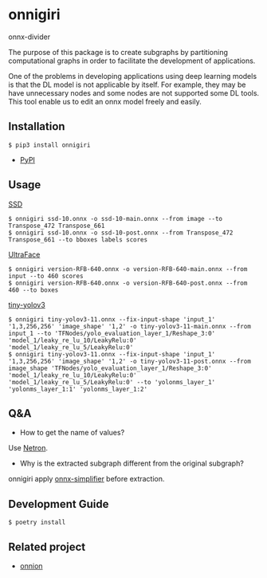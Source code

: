 # onnigiri
onnx-divider

The purpose of this package is to create subgraphs by partitioning computational graphs in order to facilitate the development of applications.

One of the problems in developing applications using deep learning models is that the DL model is not applicable by itself.
For example, they may be have unnecessary nodes and some nodes are not supported some DL tools.
This tool enable us to edit an onnx model freely and easily.

## Installation

```
$ pip3 install onnigiri
```

- [PyPI](https://pypi.org/project/onnigiri/)

## Usage
[SSD](https://github.com/onnx/models/tree/main/vision/object_detection_segmentation/ssd)

```
$ onnigiri ssd-10.onnx -o ssd-10-main.onnx --from image --to Transpose_472 Transpose_661
$ onnigiri ssd-10.onnx -o ssd-10-post.onnx --from Transpose_472 Transpose_661 --to bboxes labels scores
```

[UltraFace](https://github.com/onnx/models/tree/main/vision/body_analysis/ultraface)

```
$ onnigiri version-RFB-640.onnx -o version-RFB-640-main.onnx --from input --to 460 scores
$ onnigiri version-RFB-640.onnx -o version-RFB-640-post.onnx --from 460 --to boxes
```

[tiny-yolov3](https://github.com/onnx/models/tree/main/vision/object_detection_segmentation/tiny-yolov3)

```
$ onnigiri tiny-yolov3-11.onnx --fix-input-shape 'input_1' '1,3,256,256' 'image_shape' '1,2' -o tiny-yolov3-11-main.onnx --from input_1 --to 'TFNodes/yolo_evaluation_layer_1/Reshape_3:0' 'model_1/leaky_re_lu_10/LeakyRelu:0' 'model_1/leaky_re_lu_5/LeakyRelu:0'
$ onnigiri tiny-yolov3-11.onnx --fix-input-shape 'input_1' '1,3,256,256' 'image_shape' '1,2' -o tiny-yolov3-11-post.onnx --from image_shape 'TFNodes/yolo_evaluation_layer_1/Reshape_3:0' 'model_1/leaky_re_lu_10/LeakyRelu:0' 'model_1/leaky_re_lu_5/LeakyRelu:0' --to 'yolonms_layer_1' 'yolonms_layer_1:1' 'yolonms_layer_1:2'
```

## Q&A

- How to get the name of values?

Use [Netron](https://netron.app).

- Why is the extracted subgraph different from the original subgraph?

onnigiri apply [onnx-simplifier](https://github.com/daquexian/onnx-simplifier) before extraction.

## Development Guide

```
$ poetry install
```

## Related project

- [onnion](https://github.com/Idein/onnion)
